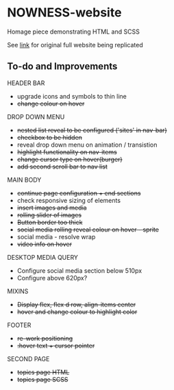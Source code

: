 # NOWNESS-website

Homage piece demonstrating HTML and SCSS

See [link](https://www.nowness.com/) for original full website being replicated

## To-do and Improvements

HEADER BAR

- upgrade icons and symbols to thin line
- ~~change colour on hover~~

DROP DOWN MENU

- ~~nested list reveal to be configured ('sites' in nav-bar)~~
- ~~checkbox to be hidden~~
- reveal drop down menu on animation / transistion
- ~~highlight functionality on nav-items~~
- ~~change cursor type on hover(burger)~~
- ~~add second scroll bar to nav list~~

MAIN BODY

- ~~continue page configuration + end sections~~
- check responsive sizing of elements
- ~~insert images and media~~
- ~~rolling slider of images~~
- ~~Button border too thick~~
- ~~social media rolling reveal colour on hover - sprite~~
- social media - resolve wrap
- ~~video info on hover~~

DESKTOP MEDIA QUERY

- Configure social media section below 510px
- Configure above 620px?

MIXINS

- ~~Display flex, flex d row, align-items center~~
- ~~hover and change colour to highlight color~~

FOOTER

- ~~re-work positioning~~
- ~~:hover text + cursor pointer~~

SECOND PAGE

- ~~topics page HTML~~
- ~~topics page SCSS~~
